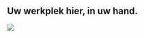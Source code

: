 <?php require("../../entete.php");?> <?php require("../../base.php");?> <?php require("../../fonctions.php");?>

<div id="corps">

<h2>Uw werkplek hier, in uw hand.</h2>

<img src="Images/earth.png" />

</div>


